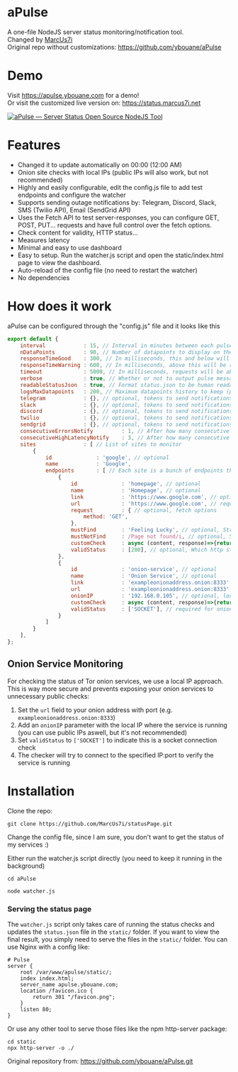 # aPulse
A one-file NodeJS server status monitoring/notification tool.<br>
Changed by [MarcUs7i](https://github.com/MarcUs7i)<br>
Original repo without customizations: https://github.com/ybouane/aPulse

# Demo
Visit https://apulse.ybouane.com for a demo!
<br>Or visit the customized live version on: https://status.marcus7i.net

[<img src="screenshot.png" alt="aPulse — Server Status Open Source NodeJS Tool" />](https://apulse.ybouane.com)

# Features
- Changed it to update automatically on 00:00 (12:00 AM)
- Onion site checks with local IPs (public IPs will also work, but not recommended)
- Highly and easily configurable, edit the config.js file to add test endpoints and configure the watcher
- Supports sending outage notifications by: Telegram, Discord, Slack, SMS (Twilio API), Email (SendGrid API)
- Uses the Fetch API to test server-responses, you can configure GET, POST, PUT... requests and have full control over the fetch options.
- Check content for validity, HTTP status...
- Measures latency
- Minimal and easy to use dashboard
- Easy to setup. Run the watcher.js script and open the static/index.html page to view the dashboard.
- Auto-reload of the config file (no need to restart the watcher)
- No dependencies


# How does it work
aPulse can be configured through the "config.js" file and it looks like this
```javascript
export default {
	interval			: 15, // Interval in minutes between each pulse
	nDataPoints			: 90, // Number of datapoints to display on the dashboard
	responseTimeGood	: 300, // In milliseconds, this and below will be green
	responseTimeWarning	: 600, // In milliseconds, above this will be red
	timeout				: 5000, // In milliseconds, requests will be aborted above this
	verbose				: true, // Whether or not to output pulse messages in the console
	readableStatusJson	: true, // Format status.json to be human readable
	logsMaxDatapoints	: 200, // Maximum datapoints history to keep (per endpoint)
	telegram			: {}, // optional, tokens to send notifications through telegram
	slack				: {}, // optional, tokens to send notifications through slack
	discord				: {}, // optional, tokens to send notifications through discord
	twilio				: {}, // optional, tokens to send notifications through twilio (SMS)
	sendgrid			: {}, // optional, tokens to send notifications through sendgrid (Email)
	consecutiveErrorsNotify			: 1, // After how many consecutive Errors events should we send a notification
	consecutiveHighLatencyNotify	: 3, // After how many consecutive High latency events should we send a notification
	sites				: [ // List of sites to monitor
		{
			id				: 'google', // optional
			name			: 'Google',
			endpoints		: [ // Each site is a bunch of endpoints that can be tested
				{
					id				: 'homepage', // optional
					name			: 'Homepage', // optional
					link			: 'https://www.google.com', // optional, for notifications and dashboard only, [defaults to endpoint.url], can be disabled by setting it to false
					url				: 'https://www.google.com', // required
					request			: { // optional, fetch options
						method: 'GET',
					},
					mustFind		: 'Feeling Lucky', // optional, String | Array | Regex | Function | AsyncFunction
					mustNotFind		: /Page not found/i, // optional, String | Array | Regex | Function | AsyncFunction
					customCheck		: async (content, response)=>{return true;}, // optional, Function | AsyncFunction -> Run your own custom checks return false in case of errors
					validStatus		: [200], // optional, Which http status should be considered non errors [defaults to 200-299]
				},
				{
					id				: 'onion-service', // optional
					name			: 'Onion Service', // optional
					link			: 'exampleonionaddress.onion:8333', // optional, displayed in dashboard and notifications
					url				: 'exampleonionaddress.onion:8333', // required, used for connection check
					onionIP         : '192.168.0.105', // optional, local IP to use for onion service check
					customCheck		: async (content, response)=>{return true;}, // optional
					validStatus		: ['SOCKET'], // required for onion services, specifies this is a socket connection check
				}
			]
		}
	],
};
```

## Onion Service Monitoring
For checking the status of Tor onion services, we use a local IP approach. This is way more secure and prevents exposing your onion services to unnecessary public checks:

1. Set the `url` field to your onion address with port (e.g. `exampleonionaddress.onion:8333`)
2. Add an `onionIP` parameter with the local IP where the service is running (you can use public IPs aswell, but it's not recommended)
3. Set `validStatus` to `['SOCKET']` to indicate this is a socket connection check
4. The checker will try to connect to the specified IP:port to verify the service is running

# Installation
Clone the repo:
```shell
git clone https://github.com/MarcUs7i/statusPage.git
```

Change the config file, since I am sure, you don't want to get the status of my services :)

Either run the watcher.js script directly (you need to keep it running in the background)
```shell
cd aPulse
```
```shell
node watcher.js
```

### Serving the status page
The `watcher.js` script only takes care of running the status checks and updates the `status.json` file in the `static/` folder. If you want to view the final result, you simply need to serve the files in the `static/` folder. You can use Nginx with a config like:
```nginx
# Pulse
server {
	root /var/www/apulse/static/;
	index index.html;
	server_name apulse.ybouane.com;
	location /favicon.ico {
		return 301 "/favicon.png";
	}
	listen 80;
}
```

Or use any other tool to serve those files like the npm http-server package:
```shell
cd static
npx http-server -o ./
```

Original repository from: https://github.com/ybouane/aPulse.git
